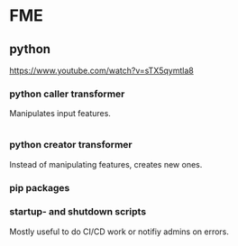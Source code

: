 # FME

## python

https://www.youtube.com/watch?v=sTX5qymtla8

### python caller transformer

Manipulates input features.

```python

```

### python creator transformer

Instead of manipulating features, creates new ones.

### pip packages

### startup- and shutdown scripts

Mostly useful to do CI/CD work or notifiy admins on errors.
